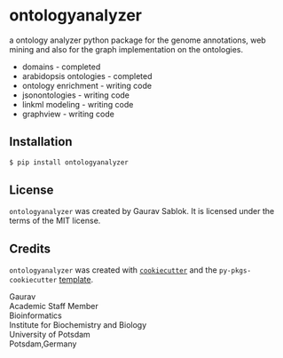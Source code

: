 # ontologyanalyzer

a ontology analyzer python package for the genome annotations, web mining and also for the graph implementation on the ontologies.
- domains - completed 
- arabidopsis ontologies - completed
- ontology enrichment - writing code 
- jsonontologies - writing code
- linkml modeling - writing code
- graphview - writing code

## Installation

```bash
$ pip install ontologyanalyzer
```

## License

`ontologyanalyzer` was created by Gaurav Sablok. It is licensed under the terms of the MIT license.

## Credits

`ontologyanalyzer` was created with [`cookiecutter`](https://cookiecutter.readthedocs.io/en/latest/) and the `py-pkgs-cookiecutter` [template](https://github.com/py-pkgs/py-pkgs-cookiecutter).

Gaurav \
Academic Staff Member \
Bioinformatics \
Institute for Biochemistry and Biology \
University of Potsdam \
Potsdam,Germany

